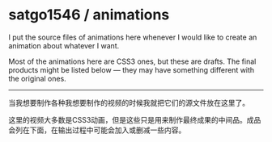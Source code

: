 satgo1546 / animations
======================

I put the source files of animations here whenever I would like to create an animation about whatever I want.

Most of the animations here are CSS3 ones, but these are drafts. The final products might be listed below — they may have something different with the original ones.

----------

当我想要制作各种我想要制作的视频的时候我就把它们的源文件放在这里了。

这里的视频大多数是CSS3动画，但是这些只是用来制作最终成果的中间品。成品会列在下面，在输出过程中可能会加入或删减一些内容。
